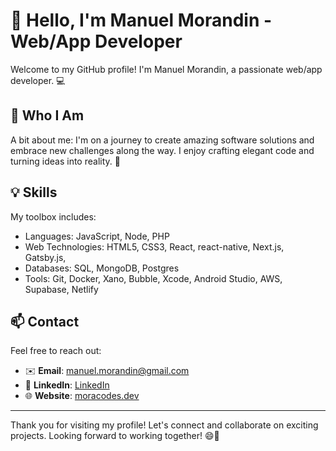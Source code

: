 # 👋 Hello, I'm Manuel Morandin - Web/App Developer

Welcome to my GitHub profile! I'm Manuel Morandin, a passionate web/app developer. 💻

## 🚀 Who I Am

A bit about me: I'm on a journey to create amazing software solutions and embrace new challenges along the way. I enjoy crafting elegant code and turning ideas into reality. 🌟

## 💡 Skills

My toolbox includes:

- Languages: JavaScript, Node, PHP
- Web Technologies: HTML5, CSS3, React, react-native, Next.js, Gatsby.js, 
- Databases: SQL, MongoDB, Postgres
- Tools: Git, Docker, Xano, Bubble, Xcode, Android Studio, AWS, Supabase, Netlify 

## 📫 Contact

Feel free to reach out:

- ✉️ **Email**: manuel.morandin@gmail.com
- 💼 **LinkedIn**: [LinkedIn](https://www.linkedin.com/in/manuel-morandin-developer/)
- 🌐 **Website**: [moracodes.dev](https://moracodes.dev/)

---

Thank you for visiting my profile! Let's connect and collaborate on exciting projects. Looking forward to working together! 😄🚀
